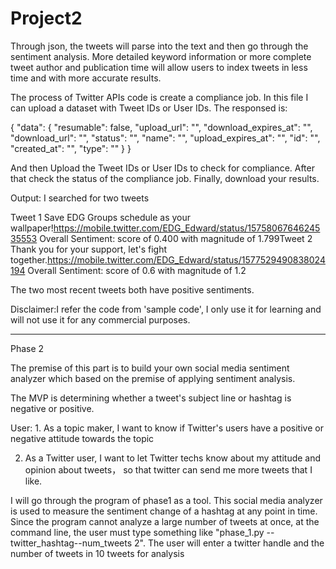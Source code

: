 # Project2

Through json, the tweets will parse into the text and then go through the sentiment analysis. More detailed keyword information or more complete tweet author and publication time will allow users to index tweets in less time and with more accurate results.

The process of Twitter APIs code is create a compliance job. In this file I can upload a dataset with Tweet IDs or User IDs. The responsed is:

{
    "data": {
        "resumable": false,
        "upload_url": "",
        "download_expires_at": "",
        "download_url": "",
        "status": "",
        "name": "",
        "upload_expires_at": "",
        "id": "",
        "created_at": "",
        "type": ""
    }
}

And then Upload the Tweet IDs or User IDs to check for compliance. After that check the status of the compliance job. Finally, download your results.

Output: I searched for two tweets

Tweet 1 Save EDG Groups schedule as your wallpaper!https://mobile.twitter.com/EDG_Edward/status/1575806764624535553 Overall Sentiment: score of 0.400 with magnitude of 1.799Tweet 2 Thank you for your support, let's fight together.https://mobile.twitter.com/EDG_Edward/status/1577529490838024194 Overall Sentiment: score of 0.6 with magnitude of 1.2

The two most recent tweets both have positive sentiments.

Disclaimer:I refer the code from 'sample code', I only use it for learning and will not use it for any commercial purposes.



______________________________________________________________________________________________________________________________________________________________________

Phase 2

The premise of this part is to build your own social media sentiment analyzer which based on the premise of applying sentiment analysis.

The MVP is determining whether a tweet's subject line or hashtag is negative or positive.

User: 1. As a topic maker, I want to know if Twitter's users have a positive or negative attitude towards the topic
     
2. As a Twitter user, I want to let Twitter techs know about my attitude and opinion about tweets， so that twitter can send me more tweets that I like.
      
I will go through the program of phase1 as a tool. This social media analyzer is used to measure the sentiment change of a hashtag at any point in time. Since the program cannot analyze a large number of tweets at once, at the command line, the user must type something like "phase_1.py --twitter_hashtag--num_tweets 2". The user will enter a twitter handle and the number of tweets in 10 tweets for analysis
